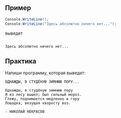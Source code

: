 ## Пример
```cs
Console.WriteLine();
Console.WriteLine("Здесь абсолютно ничего нет...");
```
выведет
```

Здесь абсолютно ничего нет...
```
## Практика
Напиши программу, которая выведет:
```
ОДНАЖДЫ, В СТУДЁНУЮ ЗИМНЮЮ ПОРУ...

Однажды, в студёную зимнюю пору
Я из лесу вышел; был сильный мороз.
Гляжу, поднимается медленно в гору
Лошадка, везущая хворосту воз.

- НИКОЛАЙ НЕКРАСОВ
```
